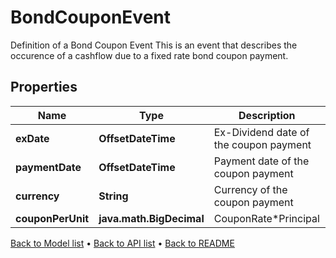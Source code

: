 

# BondCouponEvent

Definition of a Bond Coupon Event This is an event that describes the occurence of a cashflow due to a fixed rate bond coupon payment.

## Properties

| Name | Type | Description | Notes |
|------------ | ------------- | ------------- | -------------|
|**exDate** | **OffsetDateTime** | Ex-Dividend date of the coupon payment |  [optional] |
|**paymentDate** | **OffsetDateTime** | Payment date of the coupon payment |  [optional] |
|**currency** | **String** | Currency of the coupon payment |  |
|**couponPerUnit** | **java.math.BigDecimal** | CouponRate*Principal |  [optional] |



[Back to Model list](../README.md#documentation-for-models) &#8226; [Back to API list](../README.md#documentation-for-api-endpoints) &#8226; [Back to README](../README.md)



